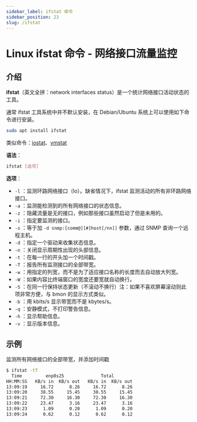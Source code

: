 ```yaml
---
sidebar_label: ifstat 命令
sidebar_position: 23
slug: /ifstat
---
```


# Linux ifstat 命令 - 网络接口流量监控



## 介绍

**ifstat**（英文全拼：network interfaces status）是一个统计网络接口活动状态的工具。

通常 ifstat 工具系统中并不默认安装，在 Debian/Ubuntu 系统上可以使用如下命令进行安装。

```bash
sudo apt install ifstat
```

类似命令：[iostat](/linux-command/iostat/)、[vmstat](/linux-command/vmstat/)

**语法**：

```bash
ifstat [选项]
```

**选项**：

- `-l` ：监测环路网络接口（lo）。缺省情况下，ifstat 监测活动的所有非环路网络接口。
- `-a` ：监测能检测到的所有网络接口的状态信息。
- `-z` ：隐藏流量是无的接口，例如那些接口虽然启动了但是未用的。
- `-i` ：指定要监测的接口。
- `-s` ：等于加 `-d snmp:[comm@][#]host[/nn]]` 参数，通过 SNMP 查询一个远程主机。
- `-d` ：指定一个驱动来收集状态信息。
- `-n` ：关闭显示周期性出现的头部信息。
- `-t` ：在每一行的开头加一个时间戳。
- `-T` ：报告所有监测接口的全部带宽。
- `-w`  ：用指定的列宽，而不是为了适应接口名称的长度而去自动放大列宽。
- `-W` ：如果内容比终端窗口的宽度还要宽就自动换行。
- `-S` ：在同一行保持状态更新（不滚动不换行）注：如果不喜欢屏幕滚动则此项非常方便，与 bmon 的显示方式类似。
- `-b` ：用 kbits/s 显示带宽而不是 kbytes/s。
- `-q` ：安静模式，不打印警告信息。
- `-h` ：显示帮助信息。
- `-v` ：显示版本信息。



## 示例

监测所有网络接口的全部带宽，并添加时间戳

```bash
$ ifstat -tT
  Time         enp0s25              Total
HH:MM:SS   KB/s in  KB/s out   KB/s in  KB/s out
13:09:19     16.72      8.26     16.72      8.26
13:09:20     38.55     15.45     38.55     15.45
13:09:21     72.30     16.30     72.30     16.30
13:09:22     23.47      3.16     23.47      3.16
13:09:23      1.09      0.20      1.09      0.20
13:09:24      0.62      0.12      0.62      0.12
```



